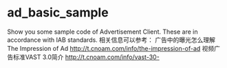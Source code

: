 # ad_basic_sample
Show you some sample code of Advertisement Client. These are in accordance with IAB standards.
相关信息可以参考：
广告中的曝光怎么理解 The Impression of Ad 
http://t.cnoam.com/info/the-impression-of-ad
视频广告标准VAST 3.0简介
http://t.cnoam.com/info/vast-30-
